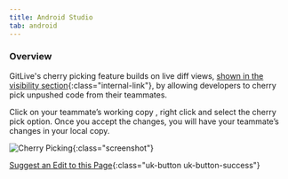 ```yaml
---
title: Android Studio
tab: android
---
```


### Overview

GitLive's cherry picking feature builds on live diff views, [shown in the visibility section](/docs/visibility){:class="internal-link"}, by allowing developers to cherry pick unpushed code from their teammates.

Click on your teammate’s working copy , right click and select the cherry pick option. Once you accept the changes, you will have your teammate’s changes in your local copy.


![Cherry Picking](/uploads/jetbrains-cherry-picking.gif "Cherry Picking"){:class="screenshot"}


[Suggest an Edit to this Page](https://github.com/GitLiveApp/GitLive/edit/master/_sections/cherry-picking-android-studio.md){:class="uk-button uk-button-success"}

